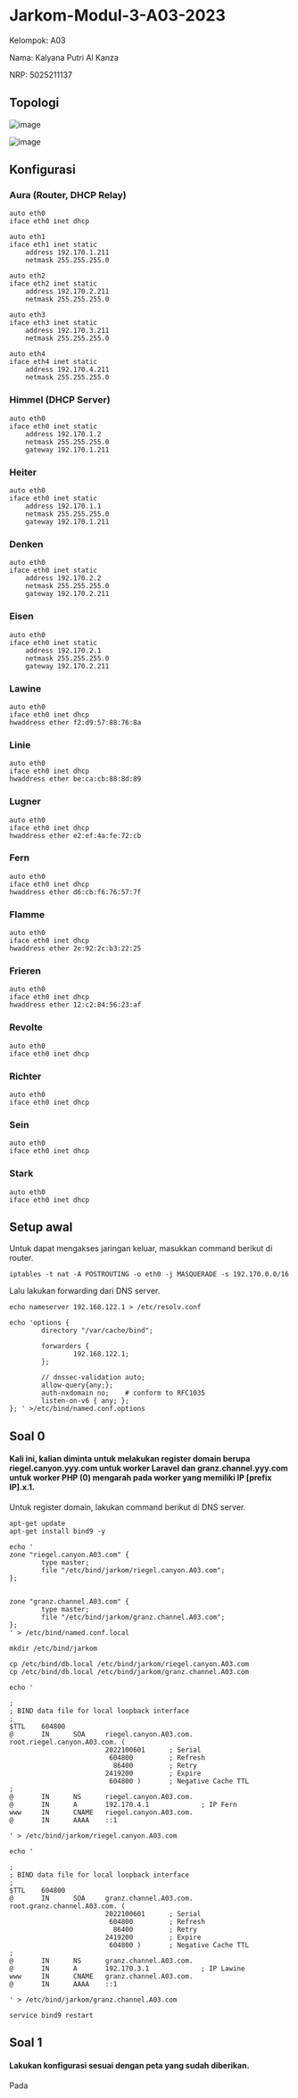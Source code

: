 # Jarkom-Modul-3-A03-2023

Kelompok: A03

Nama: Kalyana Putri Al Kanza

NRP: 5025211137

## Topologi

![image](https://cdn.discordapp.com/attachments/1174683821438939156/1175435487440293979/image.png?ex=656b389a&is=6558c39a&hm=27df255a629a9504e94524b602e4c3d27693bc5c704da016ad9ed64f4f46467b&)

![image](https://cdn.discordapp.com/attachments/1174683821438939156/1175436407662202940/image.png?ex=656b3976&is=6558c476&hm=a281fc860fadd04a6a455c5977a64a30ecf1052a3c9087a25d1a588dd8b97f5c&)

## Konfigurasi

### Aura (Router, DHCP Relay)

```
auto eth0
iface eth0 inet dhcp

auto eth1
iface eth1 inet static
	address 192.170.1.211
	netmask 255.255.255.0

auto eth2
iface eth2 inet static
	address 192.170.2.211
	netmask 255.255.255.0

auto eth3
iface eth3 inet static
	address 192.170.3.211
	netmask 255.255.255.0

auto eth4
iface eth4 inet static
	address 192.170.4.211
	netmask 255.255.255.0
```

### Himmel (DHCP Server)

```
auto eth0
iface eth0 inet static
	address 192.170.1.2
	netmask 255.255.255.0
	gateway 192.170.1.211
```

### Heiter

```
auto eth0
iface eth0 inet static
	address 192.170.1.1
	netmask 255.255.255.0
	gateway 192.170.1.211
```

### Denken

```
auto eth0
iface eth0 inet static
	address 192.170.2.2
	netmask 255.255.255.0
	gateway 192.170.2.211
```

### Eisen

```
auto eth0
iface eth0 inet static
	address 192.170.2.1
	netmask 255.255.255.0
	gateway 192.170.2.211
```

### Lawine

```
auto eth0
iface eth0 inet dhcp
hwaddress ether f2:d9:57:88:76:8a
```

### Linie

```
auto eth0
iface eth0 inet dhcp
hwaddress ether be:ca:cb:88:8d:89
```

### Lugner

```
auto eth0
iface eth0 inet dhcp 
hwaddress ether e2:ef:4a:fe:72:cb
```

### Fern

```
auto eth0
iface eth0 inet dhcp
hwaddress ether d6:cb:f6:76:57:7f
```

### Flamme

```
auto eth0
iface eth0 inet dhcp
hwaddress ether 2e:92:2c:b3:22:25
```

### Frieren

```
auto eth0
iface eth0 inet dhcp
hwaddress ether 12:c2:84:56:23:af
```

### Revolte

```
auto eth0
iface eth0 inet dhcp
```

### Richter

```
auto eth0
iface eth0 inet dhcp
```

### Sein 

```
auto eth0
iface eth0 inet dhcp
```

### Stark

```
auto eth0
iface eth0 inet dhcp
```

## Setup awal

Untuk dapat mengakses jaringan keluar, masukkan command berikut di router.

```
iptables -t nat -A POSTROUTING -o eth0 -j MASQUERADE -s 192.170.0.0/16
```

Lalu lakukan forwarding dari DNS server.

```
echo nameserver 192.168.122.1 > /etc/resolv.conf

echo 'options {
        directory "/var/cache/bind";

        forwarders {
                192.168.122.1;
        };

        // dnssec-validation auto;
        allow-query{any;};
        auth-nxdomain no;    # conform to RFC1035
        listen-on-v6 { any; };
}; ' >/etc/bind/named.conf.options
```

## Soal 0

#### Kali ini, kalian diminta untuk melakukan register domain berupa riegel.canyon.yyy.com untuk worker Laravel dan granz.channel.yyy.com untuk worker PHP (0) mengarah pada worker yang memiliki IP [prefix IP].x.1.

Untuk register domain, lakukan command berikut di DNS server.

```
apt-get update
apt-get install bind9 -y

echo '
zone "riegel.canyon.A03.com" {
        type master;
        file "/etc/bind/jarkom/riegel.canyon.A03.com";
};


zone "granz.channel.A03.com" {
        type master;
        file "/etc/bind/jarkom/granz.channel.A03.com";
};
' > /etc/bind/named.conf.local

mkdir /etc/bind/jarkom

cp /etc/bind/db.local /etc/bind/jarkom/riegel.canyon.A03.com
cp /etc/bind/db.local /etc/bind/jarkom/granz.channel.A03.com

echo '

;
; BIND data file for local loopback interface
;
$TTL    604800
@       IN      SOA     riegel.canyon.A03.com. root.riegel.canyon.A03.com. (
                        2022100601      ; Serial
                         604800         ; Refresh
                          86400         ; Retry
                        2419200         ; Expire
                         604800 )       ; Negative Cache TTL
;
@       IN      NS      riegel.canyon.A03.com.
@       IN      A       192.170.4.1             ; IP Fern
www     IN      CNAME   riegel.canyon.A03.com.
@       IN      AAAA    ::1

' > /etc/bind/jarkom/riegel.canyon.A03.com

echo '

;
; BIND data file for local loopback interface
;
$TTL    604800
@       IN      SOA     granz.channel.A03.com. root.granz.channel.A03.com. (
                        2022100601      ; Serial
                         604800         ; Refresh
                          86400         ; Retry
                        2419200         ; Expire
                         604800 )       ; Negative Cache TTL
;
@       IN      NS      granz.channel.A03.com.
@       IN      A       192.170.3.1             ; IP Lawine
www     IN      CNAME   granz.channel.A03.com.
@       IN      AAAA    ::1

' > /etc/bind/jarkom/granz.channel.A03.com

service bind9 restart
```

## Soal 1

#### Lakukan konfigurasi sesuai dengan peta yang sudah diberikan.

Pada 